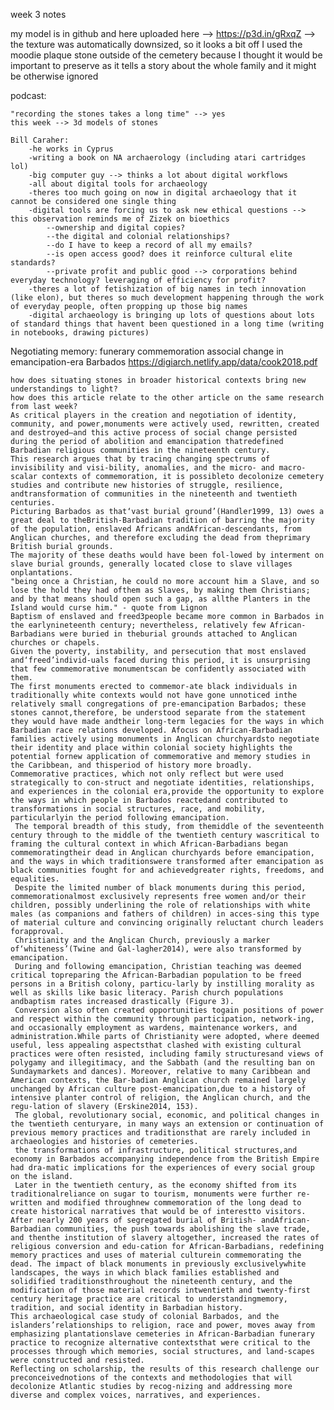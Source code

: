 week 3 notes

my model is in github and here uploaded here --> https://p3d.in/gRxqZ --> the texture was automatically downsized, so it looks a bit off
I used the moodie plaque stone outside of the cemetery because I thought it would be important to preserve as it tells a story about the whole family and it might be otherwise ignored

podcast:

    "recording the stones takes a long time" --> yes
    this week --> 3d models of stones
    
    Bill Caraher:
        -he works in Cyprus
        -writing a book on NA archaerology (including atari cartridges lol)
        -big computer guy --> thinks a lot about digital workflows
        -all about digital tools for archaeology
        -theres too much going on now in digital archaeology that it cannot be considered one single thing
        -digital tools are forcing us to ask new ethical questions --> this observation reminds me of Zizek on bioethics
            --ownership and digital copies?
            --the digital and colonial relationships?
            --do I have to keep a record of all my emails?
            --is open access good? does it reinforce cultural elite standards?
            --private profit and public good --> corporations behind everyday technology? leveraging of efficiency for profit?
        -theres a lot of fetishization of big names in tech innovation (like elon), but theres so much development happening through the work of everyday people, often propping up those big names
        -digital archaeology is bringing up lots of questions about lots of standard things that havent been questioned in a long time (writing in notebooks, drawing pictures)
        
Negotiating memory: funerary commemoration associal change in emancipation-era Barbados
https://digiarch.netlify.app/data/cook2018.pdf

    how does situating stones in broader historical contexts bring new understandings to light?
    how does this article relate to the other article on the same research from last week?
    As critical players in the creation and negotiation of identity, community, and power,monuments were actively used, rewritten, created and destroyed–and this active process of social change persisted during the period of abolition and emancipation thatredefined Barbadian religious communities in the nineteenth century. 
    This research argues that by tracing changing spectrums of invisibility and visi-bility, anomalies, and the micro- and macro-scalar contexts of commemoration, it is possibleto decolonize cemetery studies and contribute new histories of struggle, resilience, andtransformation of communities in the nineteenth and twentieth centuries.
    Picturing Barbados as that‘vast burial ground’(Handler1999, 13) owes a great deal to theBritish-Barbadian tradition of barring the majority of the population, enslaved Africans andAfrican-descendants, from Anglican churches, and therefore excluding the dead from theprimary British burial grounds. 
    The majority of these deaths would have been fol-lowed by interment on slave burial grounds, generally located close to slave villages onplantations.
    "being once a Christian, he could no more account him a Slave, and so lose the hold they had ofthem as Slaves, by making them Christians; and by that means should open such a gap, as allthe Planters in the Island would curse him." - quote from Lignon
    Baptism of enslaved and freed3people became more common in Barbados in the earlynineteenth century; nevertheless, relatively few African-Barbadians were buried in theburial grounds attached to Anglican churches or chapels. 
    Given the poverty, instability, and persecution that most enslaved and‘freed’individ-uals faced during this period, it is unsurprising that few commemorative monumentscan be confidently associated with them. 
    The first monuments erected to commemor-ate black individuals in traditionally white contexts would not have gone unnoticed inthe relatively small congregations of pre-emancipation Barbados; these stones cannot,therefore, be understood separate from the statement they would have made andtheir long-term legacies for the ways in which Barbadian race relations developed. Afocus on African-Barbadian families actively using monuments in Anglican churchyardsto negotiate their identity and place within colonial society highlights the potential fornew application of commemorative and memory studies in the Caribbean, and thisperiod of history more broadly.
    Commemorative practices, which not only reflect but were used strategically to con-struct and negotiate identities, relationships, and experiences in the colonial era,provide the opportunity to explore the ways in which people in Barbados reactedand contributed to transformations in social structures, race, and mobility, particularlyin the period following emancipation. 
     The temporal breadth of this study, from themiddle of the seventeenth century through to the middle of the twentieth century wascritical to framing the cultural context in which African-Barbadians began commemoratingtheir dead in Anglican churchyards before emancipation, and the ways in which traditionswere transformed after emancipation as black communities fought for and achievedgreater rights, freedoms, and equalities.
     Despite the limited number of black monuments during this period, commemorationalmost exclusively represents free women and/or their children, possibly underlining the role of relationships with white males (as companions and fathers of children) in acces-sing this type of material culture and convincing originally reluctant church leaders forapproval. 
     Christianity and the Anglican Church, previously a marker of‘whiteness’(Twine and Gal-lagher2014), were also transformed by emancipation. 
     During and following emancipation, Christian teaching was deemed critical topreparing the African-Barbadian population to be freed persons in a British colony, particu-larly by instilling morality as well as skills like basic literacy. Parish church populations andbaptism rates increased drastically (Figure 3). 
     Conversion also often created opportunities togain positions of power and respect within the community through participation, network-ing, and occasionally employment as wardens, maintenance workers, and administration.While parts of Christianity were adopted, where deemed useful, less appealing aspectsthat clashed with existing cultural practices were often resisted, including family structuresand views of polygamy and illegitimacy, and the Sabbath (and the resulting ban on Sundaymarkets and dances). Moreover, relative to many Caribbean and American contexts, the Bar-badian Anglican church remained largely unchanged by African culture post-emancipation,due to a history of intensive planter control of religion, the Anglican church, and the regu-lation of slavery (Erskine2014, 153).
     The global, revolutionary social, economic, and political changes in the twentieth centuryare, in many ways an extension or continuation of previous memory practices and traditionsthat are rarely included in archaeologies and histories of cemeteries. 
     the transformations of infrastructure, political structures,and economy in Barbados accompanying independence from the British Empire had dra-matic implications for the experiences of every social group on the island. 
     Later in the twentieth century, as the economy shifted from its traditionalreliance on sugar to tourism, monuments were further re-written and modified throughnew commemoration of the long dead to create historical narratives that would be of interestto visitors. 
    After nearly 200 years of segregated burial of British- andAfrican-Barbadian communities, the push towards abolishing the slave trade, and thenthe institution of slavery altogether, increased the rates of religious conversion and edu-cation for African-Barbadians, redefining memory practices and uses of material culturein commemorating the dead. The impact of black monuments in previously exclusivelywhite landscapes, the ways in which black families established and solidified traditionsthroughout the nineteenth century, and the modification of those material records intwentieth and twenty-first century heritage practice are critical to understandingmemory, tradition, and social identity in Barbadian history.
    This archaeological case study of colonial Barbados, and the islanders’relationships to religion, race and power, moves away from emphasizing plantationslave cemeteries in African-Barbadian funerary practice to recognize alternative contextsthat were critical to the processes through which memories, social structures, and land-scapes were constructed and resisted. 
    Reflecting on scholarship, the results of this research challenge our preconceivednotions of the contexts and methodologies that will decolonize Atlantic studies by recog-nizing and addressing more diverse and complex voices, narratives, and experiences. 
    
    
    
    
    
    
    
    
    
